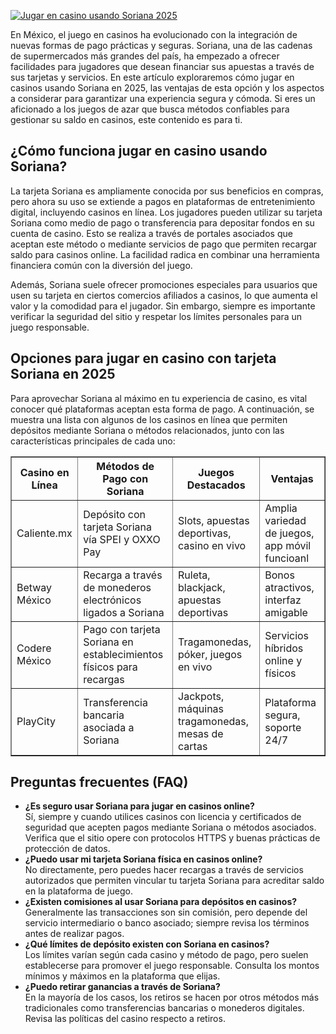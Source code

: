 [![Jugar en casino usando Soriana 2025](https://123-caf.pages.dev/gitsignup.png)](https://vrmoo.ru/Bt82HjjY)

<p>En México, el juego en casinos ha evolucionado con la integración de nuevas formas de pago prácticas y seguras. Soriana, una de las cadenas de supermercados más grandes del país, ha empezado a ofrecer facilidades para jugadores que desean financiar sus apuestas a través de sus tarjetas y servicios. En este artículo exploraremos cómo jugar en casinos usando Soriana en 2025, las ventajas de esta opción y los aspectos a considerar para garantizar una experiencia segura y cómoda. Si eres un aficionado a los juegos de azar que busca métodos confiables para gestionar su saldo en casinos, este contenido es para ti.</p>  <h2>¿Cómo funciona jugar en casino usando Soriana?</h2> <p>La tarjeta Soriana es ampliamente conocida por sus beneficios en compras, pero ahora su uso se extiende a pagos en plataformas de entretenimiento digital, incluyendo casinos en línea. Los jugadores pueden utilizar su tarjeta Soriana como medio de pago o transferencia para depositar fondos en su cuenta de casino. Esto se realiza a través de portales asociados que aceptan este método o mediante servicios de pago que permiten recargar saldo para casinos online. La facilidad radica en combinar una herramienta financiera común con la diversión del juego.</p> <p>Además, Soriana suele ofrecer promociones especiales para usuarios que usen su tarjeta en ciertos comercios afiliados a casinos, lo que aumenta el valor y la comodidad para el jugador. Sin embargo, siempre es importante verificar la seguridad del sitio y respetar los límites personales para un juego responsable.</p>  <h2>Opciones para jugar en casino con tarjeta Soriana en 2025</h2> <p>Para aprovechar Soriana al máximo en tu experiencia de casino, es vital conocer qué plataformas aceptan esta forma de pago. A continuación, se muestra una lista con algunos de los casinos en línea que permiten depósitos mediante Soriana o métodos relacionados, junto con las características principales de cada uno:</p>  <table border="1" cellpadding="5" cellspacing="0"> <thead> <tr> <th>Casino en Línea</th> <th>Métodos de Pago con Soriana</th> <th>Juegos Destacados</th> <th>Ventajas</th> </tr> </thead> <tbody> <tr> <td>Caliente.mx</td> <td>Depósito con tarjeta Soriana vía SPEI y OXXO Pay</td> <td>Slots, apuestas deportivas, casino en vivo</td> <td>Amplia variedad de juegos, app móvil funcioanl</td> </tr> <tr> <td>Betway México</td> <td>Recarga a través de monederos electrónicos ligados a Soriana</td> <td>Ruleta, blackjack, apuestas deportivas</td> <td>Bonos atractivos, interfaz amigable</td> </tr> <tr> <td>Codere México</td> <td>Pago con tarjeta Soriana en establecimientos físicos para recargas</td> <td>Tragamonedas, póker, juegos en vivo</td> <td>Servicios híbridos online y físicos</td> </tr> <tr> <td>PlayCity</td> <td>Transferencia bancaria asociada a Soriana</td> <td>Jackpots, máquinas tragamonedas, mesas de cartas</td> <td>Plataforma segura, soporte 24/7</td> </tr> </tbody> </table>  <h2>Preguntas frecuentes (FAQ)</h2> <ul> <li><strong>¿Es seguro usar Soriana para jugar en casinos online?</strong><br> Sí, siempre y cuando utilices casinos con licencia y certificados de seguridad que acepten pagos mediante Soriana o métodos asociados. Verifica que el sitio opere con protocolos HTTPS y buenas prácticas de protección de datos.</li> <li><strong>¿Puedo usar mi tarjeta Soriana física en casinos online?</strong><br> No directamente, pero puedes hacer recargas a través de servicios autorizados que permiten vincular tu tarjeta Soriana para acreditar saldo en la plataforma de juego.</li> <li><strong>¿Existen comisiones al usar Soriana para depósitos en casinos?</strong><br> Generalmente las transacciones son sin comisión, pero depende del servicio intermediario o banco asociado; siempre revisa los términos antes de realizar pagos.</li> <li><strong>¿Qué límites de depósito existen con Soriana en casinos?</strong><br> Los límites varían según cada casino y método de pago, pero suelen establecerse para promover el juego responsable. Consulta los montos mínimos y máximos en la plataforma que elijas.</li> <li><strong>¿Puedo retirar ganancias a través de Soriana?</strong><br> En la mayoría de los casos, los retiros se hacen por otros métodos más tradicionales como transferencias bancarias o monederos digitales. Revisa las políticas del casino respecto a retiros.</li> </ul>